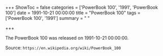 +++
ShowToc = false
categories = ['PowerBook 100', '1991', 'PowerBook 100']
date = 1991-10-21 00:00:00
title = "PowerBook 100"
tags = ['PowerBook 100', '1991']
summary = " "

+++

The PowerBook 100 was released on 1991-10-21 00:00:00.

Source: `https://en.wikipedia.org/wiki/PowerBook_100`
